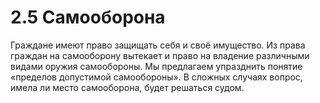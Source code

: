 # 2.5 Самооборона

Граждане имеют право защищать себя и своё имущество. Из права граждан на самооборону вытекает и право на владение различными видами оружия самообороны. Мы предлагаем упразднить понятие «пределов допустимой самообороны». В сложных случаях вопрос, имела ли место самооборона, будет решаться судом.

